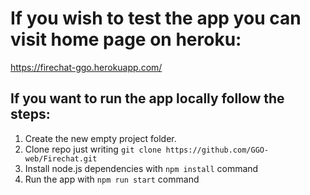 # If you wish to test the app you can visit home page on heroku:

https://firechat-ggo.herokuapp.com/

## If you want to run the app locally follow the steps:

1. Create the new empty project folder.
2. Clone repo just writing ```git clone https://github.com/GGO-web/Firechat.git```
3. Install node.js dependencies with ```npm install``` command
4. Run the app with ```npm run start``` command
